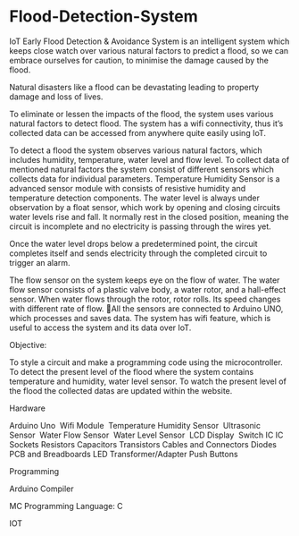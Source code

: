# Flood-Detection-System

IoT Early Flood Detection & Avoidance System is an intelligent system which keeps close watch over various natural factors to predict a flood, so we can embrace ourselves for caution, to minimise the damage caused by the flood. 

Natural disasters like a flood can be devastating leading to property damage and loss of lives. 

To eliminate or lessen the impacts of the flood, the system uses various natural factors to detect flood. The system has a wifi connectivity, thus it’s collected data can be accessed from anywhere quite easily using IoT.

To detect a flood the system observes various natural factors, which includes humidity, temperature, water level and flow level. To collect data of mentioned natural factors the system consist of different sensors which collects data for individual parameters.
Temperature Humidity Sensor is a advanced sensor module with consists of resistive humidity and temperature detection components. 
The water level is always under observation by a float sensor, which work by opening and closing circuits water levels rise and fall. It normally rest in the closed position, 
meaning the circuit is incomplete and no electricity is passing through the wires yet. 

Once the water level drops below a predetermined point, the circuit completes itself and sends electricity through the completed circuit to trigger an alarm. 

The flow sensor on the system keeps eye on the flow of water. The water flow sensor consists of a plastic valve body, a water rotor, and a hall-effect sensor. When water flows through the rotor, rotor rolls. Its speed changes with different rate of flow.
All the sensors are connected to Arduino UNO, which processes and saves data. The system has wifi feature, which is useful to access the system and its data over IoT.

Objective:

To style a circuit and make a programming code using the microcontroller. 
To detect the present level of the flood where the system contains temperature and humidity, water level sensor. 
To watch the present level of the flood the collected datas are updated within the website.

Hardware

Arduino Uno 
Wifi Module 
Temperature Humidity Sensor 
Ultrasonic Sensor 
Water Flow Sensor 
Water Level Sensor 
LCD Display 
Switch
IC
IC Sockets
Resistors
Capacitors
Transistors
Cables and Connectors
Diodes
PCB and Breadboards
LED
Transformer/Adapter
Push Buttons

Programming

Arduino Compiler

MC Programming Language: C

IOT






